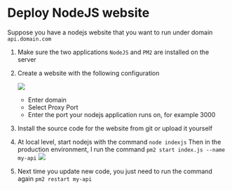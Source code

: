 # Deploy NodeJS website

Suppose you have a nodejs website that you want to run under domain `api.domain.com`

1. Make sure the two applications `NodeJS` and `PM2` are installed on the server
2. Create a website with the following configuration

    ![](<../../images/docs/en/tutorial/deploy-nodejs/Screenshot 2024-05-20 at 19.35.05.png>)

    - Enter domain
    - Select Proxy Port
    - Enter the port your nodejs application runs on, for example 3000

3. Install the source code for the website from git or upload it yourself
4. At local level, start nodejs with the command `node indexjs`
   Then in the production environment, I run the command
   `pm2 start index.js --name my-api`
   ![](<../../images/docs/en/tutorial/deploy-nodejs/Screenshot 2024-05-20 at 19.38.34.png>)
5. Next time you update new code, you just need to run the command again
   `pm2 restart my-api`
